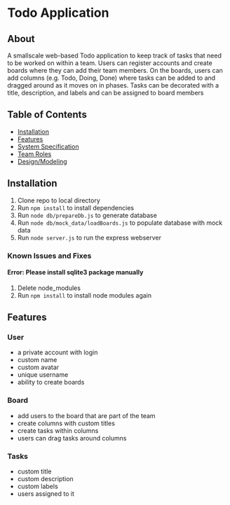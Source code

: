 # Todo Application
## About
A smallscale web-based Todo application to keep track of tasks that need to be worked on within a team. Users can register accounts and create boards where they can add their team members. On the boards, users can add columns (e.g. Todo, Doing, Done) where tasks can be added to and dragged around as it moves on in phases. Tasks can be decorated with a title, description, and labels and can be assigned to board members

## Table of Contents
- [Installation](#installation)
- [Features](#features)
- [System Specification](https://github.com/BotondDajka/wk4_TodoApp/wiki/System-Specification)
- [Team Roles](https://github.com/BotondDajka/wk4_TodoApp/wiki/Team-Roles)
- [Design/Modeling](https://github.com/BotondDajka/wk4_TodoApp/wiki/Design-and-Modelling)

## Installation
1.  Clone repo to local directory
2. Run `npm install` to install dependencies
3. Run `node db/prepareDb.js` to generate database
4. Run `node db/mock_data/loadBoards.js` to populate database with mock data
5. Run `node server.js` to run the express webserver
### Known Issues and Fixes
#### Error: Please install sqlite3 package manually
1. Delete node_modules
2. Run `npm install` to install node modules again

## Features
### User
- a private account with login
- custom name
- custom avatar
- unique username
- ability to create boards
### Board
- add users to the board that are part of the team
- create columns with custom titles
- create tasks within columns
- users can drag tasks around columns
### Tasks
- custom title
- custom description
- custom labels
- users assigned to it
